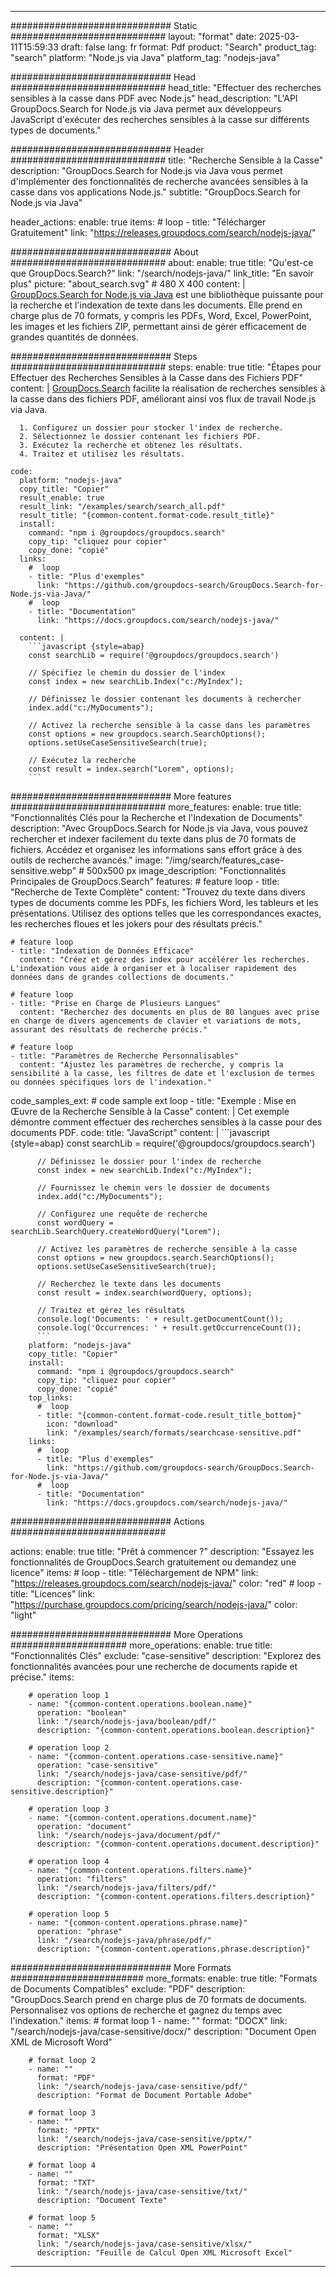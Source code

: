 
---
############################# Static ############################
layout: "format"
date:  2025-03-11T15:59:33
draft: false
lang: fr
format: Pdf
product: "Search"
product_tag: "search"
platform: "Node.js via Java"
platform_tag: "nodejs-java"

############################# Head ############################
head_title: "Effectuer des recherches sensibles à la casse dans PDF avec Node.js"
head_description: "L'API GroupDocs.Search for Node.js via Java permet aux développeurs JavaScript d'exécuter des recherches sensibles à la casse sur différents types de documents."

############################# Header ############################
title: "Recherche Sensible à la Casse" 
description: "GroupDocs.Search for Node.js via Java vous permet d'implémenter des fonctionnalités de recherche avancées sensibles à la casse dans vos applications Node.js."
subtitle: "GroupDocs.Search for Node.js via Java" 

header_actions:
  enable: true
  items:
    #  loop
    - title: "Télécharger Gratuitement"
      link: "https://releases.groupdocs.com/search/nodejs-java/"
      
############################# About ############################
about:
    enable: true
    title: "Qu'est-ce que GroupDocs.Search?"
    link: "/search/nodejs-java/"
    link_title: "En savoir plus"
    picture: "about_search.svg" # 480 X 400
    content: |
       [GroupDocs.Search for Node.js via Java](/search/nodejs-java/) est une bibliothèque puissante pour la recherche et l'indexation de texte dans les documents. Elle prend en charge plus de 70 formats, y compris les PDFs, Word, Excel, PowerPoint, les images et les fichiers ZIP, permettant ainsi de gérer efficacement de grandes quantités de données.

############################# Steps ############################
steps:
    enable: true
    title: "Étapes pour Effectuer des Recherches Sensibles à la Casse dans des Fichiers PDF"
    content: |
      [GroupDocs.Search](/search/nodejs-java/) facilite la réalisation de recherches sensibles à la casse dans des fichiers PDF, améliorant ainsi vos flux de travail Node.js via Java.
      
      1. Configurez un dossier pour stocker l'index de recherche.
      2. Sélectionnez le dossier contenant les fichiers PDF.
      3. Exécutez la recherche et obtenez les résultats.
      4. Traitez et utilisez les résultats.
   
    code:
      platform: "nodejs-java"
      copy_title: "Copier"
      result_enable: true
      result_link: "/examples/search/search_all.pdf"
      result_title: "{common-content.format-code.result_title}"
      install:
        command: "npm i @groupdocs/groupdocs.search"
        copy_tip: "cliquez pour copier"
        copy_done: "copié"
      links:
        #  loop
        - title: "Plus d'exemples"
          link: "https://github.com/groupdocs-search/GroupDocs.Search-for-Node.js-via-Java/"
        #  loop
        - title: "Documentation"
          link: "https://docs.groupdocs.com/search/nodejs-java/"
          
      content: |
        ```javascript {style=abap}
        const searchLib = require('@groupdocs/groupdocs.search')

        // Spécifiez le chemin du dossier de l'index
        const index = new searchLib.Index("c:/MyIndex");

        // Définissez le dossier contenant les documents à rechercher
        index.add("c:/MyDocuments");

        // Activez la recherche sensible à la casse dans les paramètres
        const options = new groupdocs.search.SearchOptions();
        options.setUseCaseSensitiveSearch(true);

        // Exécutez la recherche
        const result = index.search("Lorem", options);
        ```            

############################# More features ############################
more_features:
  enable: true
  title: "Fonctionnalités Clés pour la Recherche et l'Indexation de Documents"
  description: "Avec GroupDocs.Search for Node.js via Java, vous pouvez rechercher et indexer facilement du texte dans plus de 70 formats de fichiers. Accédez et organisez les informations sans effort grâce à des outils de recherche avancés."
  image: "/img/search/features_case-sensitive.webp" # 500x500 px
  image_description: "Fonctionnalités Principales de GroupDocs.Search"
  features:
    # feature loop
    - title: "Recherche de Texte Complète"
      content: "Trouvez du texte dans divers types de documents comme les PDFs, les fichiers Word, les tableurs et les présentations. Utilisez des options telles que les correspondances exactes, les recherches floues et les jokers pour des résultats précis."

    # feature loop
    - title: "Indexation de Données Efficace"
      content: "Créez et gérez des index pour accélérer les recherches. L'indexation vous aide à organiser et à localiser rapidement des données dans de grandes collections de documents."

    # feature loop
    - title: "Prise en Charge de Plusieurs Langues"
      content: "Recherchez des documents en plus de 80 langues avec prise en charge de divers agencements de clavier et variations de mots, assurant des résultats de recherche précis."

    # feature loop
    - title: "Paramètres de Recherche Personnalisables"
      content: "Ajustez les paramètres de recherche, y compris la sensibilité à la casse, les filtres de date et l'exclusion de termes ou données spécifiques lors de l'indexation."
      
  code_samples_ext:
    # code sample ext loop
    - title: "Exemple : Mise en Œuvre de la Recherche Sensible à la Casse"
      content: |
        Cet exemple démontre comment effectuer des recherches sensibles à la casse pour des documents PDF.
      code:
        title: "JavaScript"
        content: |
          ```javascript {style=abap}
          const searchLib = require('@groupdocs/groupdocs.search')
          
          // Définissez le dossier pour l'index de recherche
          const index = new searchLib.Index("c:/MyIndex");
              
          // Fournissez le chemin vers le dossier de documents
          index.add("c:/MyDocuments");

          // Configurez une requête de recherche
          const wordQuery = searchLib.SearchQuery.createWordQuery("Lorem");

          // Activez les paramètres de recherche sensible à la casse
          const options = new groupdocs.search.SearchOptions();
          options.setUseCaseSensitiveSearch(true);

          // Recherchez le texte dans les documents
          const result = index.search(wordQuery, options);
          
          // Traitez et gérez les résultats
          console.log('Documents: ' + result.getDocumentCount());
          console.log('Occurrences: ' + result.getOccurrenceCount());
          ```
        platform: "nodejs-java"
        copy_title: "Copier"
        install:
          command: "npm i @groupdocs/groupdocs.search"
          copy_tip: "cliquez pour copier"
          copy_done: "copié"
        top_links:
          #  loop
          - title: "{common-content.format-code.result_title_bottom}"
            icon: "download"
            link: "/examples/search/formats/searchcase-sensitive.pdf"
        links:
          #  loop
          - title: "Plus d'exemples"
            link: "https://github.com/groupdocs-search/GroupDocs.Search-for-Node.js-via-Java/"
          #  loop
          - title: "Documentation"
            link: "https://docs.groupdocs.com/search/nodejs-java/"
            

            


############################# Actions ############################

actions:
  enable: true
  title: "Prêt à commencer ?"
  description: "Essayez les fonctionnalités de GroupDocs.Search gratuitement ou demandez une licence"
  items:
    #  loop
    - title: "Téléchargement de NPM"
      link: "https://releases.groupdocs.com/search/nodejs-java/"
      color: "red"
        #  loop
    - title: "Licences"
      link: "https://purchase.groupdocs.com/pricing/search/nodejs-java/"
      color: "light"


############################# More Operations #####################
more_operations:
    enable: true
    title: "Fonctionnalités Clés"
    exclude: "case-sensitive"
    description: "Explorez des fonctionnalités avancées pour une recherche de documents rapide et précise."
    items: 
          
        # operation loop 1
        - name: "{common-content.operations.boolean.name}"
          operation: "boolean"
          link: "/search/nodejs-java/boolean/pdf/"
          description: "{common-content.operations.boolean.description}"

        # operation loop 2
        - name: "{common-content.operations.case-sensitive.name}"
          operation: "case-sensitive"
          link: "/search/nodejs-java/case-sensitive/pdf/"
          description: "{common-content.operations.case-sensitive.description}"

        # operation loop 3
        - name: "{common-content.operations.document.name}"
          operation: "document"
          link: "/search/nodejs-java/document/pdf/"
          description: "{common-content.operations.document.description}"

        # operation loop 4
        - name: "{common-content.operations.filters.name}"
          operation: "filters"
          link: "/search/nodejs-java/filters/pdf/"
          description: "{common-content.operations.filters.description}"

        # operation loop 5
        - name: "{common-content.operations.phrase.name}"
          operation: "phrase"
          link: "/search/nodejs-java/phrase/pdf/"
          description: "{common-content.operations.phrase.description}"
          
        
          
############################# More Formats ########################
more_formats:
    enable: true
    title: "Formats de Documents Compatibles"
    exclude: "PDF"
    description: "GroupDocs.Search prend en charge plus de 70 formats de documents. Personnalisez vos options de recherche et gagnez du temps avec l'indexation."
    items: 
        # format loop 1
        - name: ""
          format: "DOCX"
          link: "/search/nodejs-java/case-sensitive/docx/"
          description: "Document Open XML de Microsoft Word"
          
        # format loop 2
        - name: ""
          format: "PDF"
          link: "/search/nodejs-java/case-sensitive/pdf/"
          description: "Format de Document Portable Adobe"
          
        # format loop 3
        - name: ""
          format: "PPTX"
          link: "/search/nodejs-java/case-sensitive/pptx/"
          description: "Présentation Open XML PowerPoint"

        # format loop 4
        - name: ""
          format: "TXT"
          link: "/search/nodejs-java/case-sensitive/txt/"
          description: "Document Texte"
          
        # format loop 5
        - name: ""
          format: "XLSX"
          link: "/search/nodejs-java/case-sensitive/xlsx/"
          description: "Feuille de Calcul Open XML Microsoft Excel"
  

---